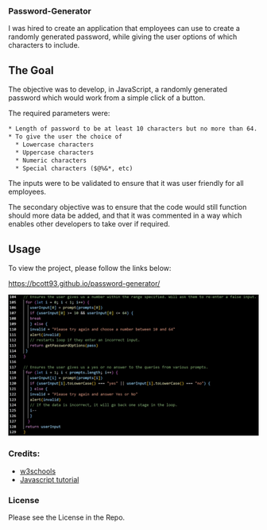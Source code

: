 ### Password-Generator

I was hired to create an application that employees can use to create a randomly generated password, while giving the user options of which characters to include. 

## The Goal

The objective was to develop, in JavaScript, a randomly generated password which would work from a simple click of a button.

The required parameters were:

    * Length of password to be at least 10 characters but no more than 64.
    * To give the user the choice of
      * Lowercase characters
      * Uppercase characters
      * Numeric characters
      * Special characters ($@%&*, etc)

The inputs were to be validated to ensure that it was user friendly for all employees. 

The secondary objective was to ensure that the code would still function should more data be added, and that it was commented in a way which enables other developers to take over if required. 

## Usage

To view the project, please follow the links below:

https://bcott93.github.io/password-generator/

![Example code](/assets/sample-code.jpg)

### Credits:

* [w3schools](https://www.w3schools.com/jsref/jsref_for.asp)
* [Javascript tutorial](https://www.javascripttutorial.net/javascript-multidimensional-array/#:~:text=To%20access%20an%20element%20of,element%20of%20the%20inner%20array)

### License

Please see the License in the Repo. 
